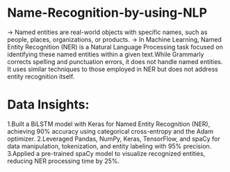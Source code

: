# Name-Recognition-by-using-NLP

-> Named entities are real-world objects with specific names, such as people, places, organizations, or products.
-> In Machine Learning, Named Entity Recognition (NER) is a Natural Language Processing task focused on identifying these named entities within a given text.While Grammarly corrects spelling and punctuation errors, it does not handle named entities. It uses similar techniques to those employed in NER but does not address entity recognition itself.

# Data Insights:
1.Built a BiLSTM model with Keras for Named Entity Recognition (NER), achieving 90% accuracy using categorical cross-entropy and the Adam optimizer.
2.Leveraged Pandas, NumPy, Keras, TensorFlow, and spaCy for data manipulation, tokenization, and entity labeling with 95% precision.
3.Applied a pre-trained spaCy model to visualize recognized entities, reducing NER processing time by 25%.

